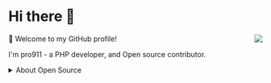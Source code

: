 # Hi there 👋

<img align="right" src="https://github-readme-stats.vercel.app/api?username=pro911&show_icons=true&icon_color=805AD5&text_color=718096&bg_color=ffffff&hide_title=true" />

🎉 Welcome to my GitHub profile!

I'm pro911 - a PHP developer, and Open source contributor.

<!--
本文转载至:https://github.com/limingxinleo
-->

<details>
<summary>About Open Source </summary>

## My main projects:

- [nickname-generator](https://github.com/pro911/nickname-generator) - 🚀 First beginner's demo.

[Get More ...](https://github.com/pro911)

## 🏆 Github Profile Trophy

![](https://github-profile-trophy.vercel.app/?username=pro911&theme=flat&column=8)

## Most Used Languages

![](https://github-readme-stats.vercel.app/api/top-langs/?username=pro911&layout=compact&show_icons=true&theme=flat&hide_title=true)

</details>